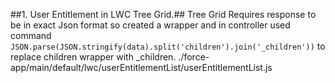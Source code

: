 ##1. User Entitlement in LWC Tree Grid.##
  Tree Grid Requires response to be in exact Json format so created a wrapper and in controller used command 
  ```JSON.parse(JSON.stringify(data).split('children').join('_children'))``` to replace children wrapper with _children.
  ./force-app/main/default/lwc/userEntitlementList/userEntitlementList.js